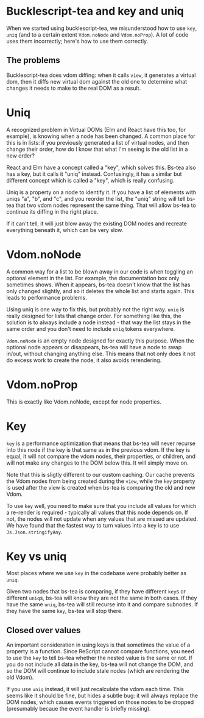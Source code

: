 # Bucklescript-tea and key and uniq

When we started using bucklescript-tea, we misunderstood how to use `key`,
`uniq` (and to a certain extent `Vdom.noNode` and `Vdom.noProp`). A lot of code
uses them incorrectly; here's how to use them correctly.

## The problems

Bucklescript-tea does vdom diffing: when it calls `view`, it generates a
virtual dom, then it diffs new virtual dom against the old one to determine
what changes it needs to make to the real DOM as a result.

# Uniq

A recognized problem in Virtual DOMs (Elm and React have this too, for
example), is knowing when a node has been changed. A common place for this
is in lists: if you previously generated a list of virtual nodes, and then
change their order, how do I know that what I'm seeing is the old list in a
new order?

React and Elm have a concept called a "key", which solves this. Bs-tea also
has a key, but it calls it "uniq" instead. Confusingly, it has a similar but
different concept which is called a "key", which is really confusing.

Uniq is a property on a node to identify it. If you have a list of elements
with uniqs "a", "b", and "c", and you reorder the list, the "uniq" string
will tell bs-tea that two vdom nodes represent the same thing. That will
allow bs-tea to continue its diffing in the right place.

If it can't tell, it will just blow away the existing DOM nodes and recreate
everything beneath it, which can be very slow.

# Vdom.noNode

A common way for a list to be blown away in our code is when toggling an
optional element in the list. For example, the documentation box only
sometimes shows. When it appears, bs-tea doesn't know that the list has only
changed slightly, and so it deletes the whole list and starts again. This
leads to performance problems.

Using uniq is one way to fix this, but probably not the right way. `uniq` is
really designed for lists that change order. For something like this, the
solution is to always include a node instead - that way the list stays in
the same order and you don't need to include `uniq` tokens everywhere.

`Vdom.noNode` is an empty node designed for exactly this purpose. When the
optional node appears or disappears, bs-tea will have a node to swap in/out,
without changing anything else. This means that not only does it not do
excess work to create the node, it also avoids rerendering.

# Vdom.noProp

This is exactly like Vdom.noNode, except for node properties.

# Key

`key` is a performance optimization that means that bs-tea will never recurse
into this node if the key is that same as in the previous vdom. If the key is
equal, it will not compare the vdom nodes, their properties, or children, and
will not make any changes to the DOM below this. It will simply move on.

Note that this is sligtly different to our custom caching. Our cache prevents
the Vdom nodes from being created during the `view`, while the `key` property
is used after the view is created when bs-tea is comparing the old and new
Vdom.

To use `key` well, you need to make sure that you include all values for which
a re-render is required - typically all values that this node depends on. If
not, the nodes will not update when any values that are missed are updated. We
have found that the fastest way to turn values into a key is to use
`Js.Json.stringifyAny`.

# Key vs uniq

Most places where we use `key` in the codebase were probably better as `uniq`.

Given two nodes that bs-tea is comparing, if they have different `key`s or
different `uniq`s, bs-tea will know they are not the same in both cases. If
they have the same `uniq`, bs-tea will still recurse into it and compare
subnodes. If they have the same `key`, bs-tea will stop there.

## Closed over values

An important consideration in using keys is that sometimes the value of a
property is a function. Since ReScript cannot compare functions, you need to
use the `key` to tell bs-tea whether the nested value is the same or not. If
you do not include all data in the key, bs-tea will not change the DOM, and so
the DOM will continue to include stale nodes (which are rendering the old
Vdom).

If you use `uniq` instead, it will just recalculate the vdom each time. This
seems like it should be fine, but hides a subtle bug: it will always replace
the DOM nodes, which causes events triggered on those nodes to be dropped
(presumably becaue the event handler is briefly missing).
